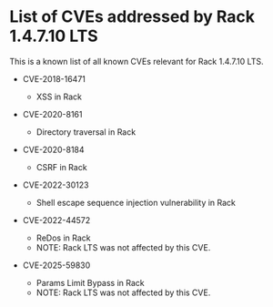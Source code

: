 # List of CVEs addressed by Rack 1.4.7.10 LTS

This is a known list of all known CVEs relevant for Rack 1.4.7.10 LTS.

- CVE-2018-16471
  - XSS in Rack

- CVE-2020-8161
  - Directory traversal in Rack

- CVE-2020-8184
  - CSRF in Rack

- CVE-2022-30123
  - Shell escape sequence injection vulnerability in Rack

- CVE-2022-44572
  - ReDos in Rack
  - NOTE: Rack LTS was not affected by this CVE.

- CVE-2025-59830
  - Params Limit Bypass in Rack
  - NOTE: Rack LTS was not affected by this CVE.
